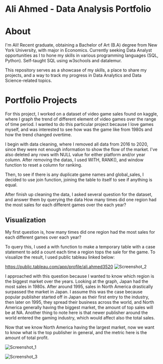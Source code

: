 # Ali Ahmed - Data Analysis Portfolio

# About
I'm Ali! Recent graduate, obtaining a Bachelor of Art (B.A) degree from New York University, with major in Economics. Currently seeking Data Analyst opportunities as I to hone my skills in various programming languages (SQL, Python). Self-taught SQL using w3schools and datalemur.

This repository serves as a showcase of my skills, a place to share my projects, and a way to track my progress in Data Analytics and Data Science-related topics. 

# Portfolio Projects

For this project, I worked on a dataset of video game sales found on kaggle, where I graph the trend of different element of video games over the range of time period. I wanted to do this particular project because I love games myself, and was interested to see how was the game like from 1980s and how the trend changed overtime. 

I begin with data cleaning, where I removed all data from 2016 to 2020, since they were not enough information to show the flow of the market. I've also deleted any rows with NULL value for either platform and/or year column. After removing the datas, I used WITH, RANK(), and window function to reset a column for ranking. 

Then, to see if there is any duplicate game names and global_sales, I decided to use join function, joining the table to itself to see if anything is equal.

After finish up cleaning the data, I asked several question for the dataset, and answer them by querying the data 
How many times did one region had the most sales for each different games over the each year?

Visualization 
-
My first question is, how many times did one region had the most sales for each different games over each year?

To query this, I used a with function to make a temporary table with a case statement to add a count each time a region tops the sale for the game. To visualize the result, I used public tableau linked below:

https://public.tableau.com/app/profile/ali.ahmed3520 
![Screenshot_2](https://user-images.githubusercontent.com/121634275/222937327-78618396-1999-4760-b16e-e26af601746d.png)

I approached with this question because I wanted to know which region is the biggest market over the years. Looking at the graph, Japan had the most sales in 1980s. After around 1995, sales in North America drastically surpassed the market in Japan. I assume this was the case because popular publisher started off in Japan as their first entry to the industry, then later on 1995, they spread their business across the world, and North America generally having the biggest market, the amount of top sales will be at NA. Another thing to note here is that newer publisher around the world entered the gaming industry, which would affect also the total sales.

Now that we know North America having the largest market, now we want to know what is the top publisher in general, and the metric here is the amount of total profit.

![Screenshot_1](https://user-images.githubusercontent.com/121634275/222937328-91f689d1-e8c5-4514-bdd0-8aeff67c5186.png)



![Screenshot_3](https://user-images.githubusercontent.com/121634275/222937566-13220c64-4931-4f90-b54c-86f57561f534.png)
